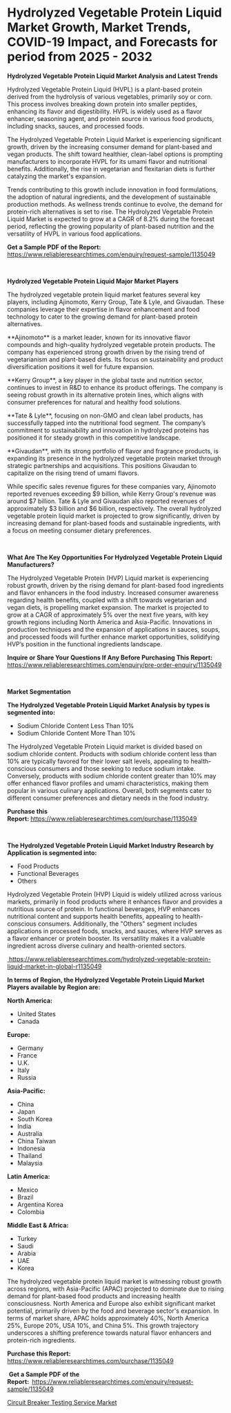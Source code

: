 <p><h1>Hydrolyzed Vegetable Protein Liquid Market Growth, Market Trends, COVID-19 Impact, and Forecasts for period from 2025 - 2032</h1></p><p><strong>Hydrolyzed Vegetable Protein Liquid Market Analysis and Latest Trends</strong></p>
<p><p>Hydrolyzed Vegetable Protein Liquid (HVPL) is a plant-based protein derived from the hydrolysis of various vegetables, primarily soy or corn. This process involves breaking down protein into smaller peptides, enhancing its flavor and digestibility. HVPL is widely used as a flavor enhancer, seasoning agent, and protein source in various food products, including snacks, sauces, and processed foods.</p><p>The Hydrolyzed Vegetable Protein Liquid Market is experiencing significant growth, driven by the increasing consumer demand for plant-based and vegan products. The shift toward healthier, clean-label options is prompting manufacturers to incorporate HVPL for its umami flavor and nutritional benefits. Additionally, the rise in vegetarian and flexitarian diets is further catalyzing the market's expansion.</p><p>Trends contributing to this growth include innovation in food formulations, the adoption of natural ingredients, and the development of sustainable production methods. As wellness trends continue to evolve, the demand for protein-rich alternatives is set to rise. The Hydrolyzed Vegetable Protein Liquid Market is expected to grow at a CAGR of 8.2% during the forecast period, reflecting the growing popularity of plant-based nutrition and the versatility of HVPL in various food applications.</p></p>
<p><strong>Get a Sample PDF of the Report:&nbsp;</strong> <a href="https://www.reliableresearchtimes.com/enquiry/request-sample/1135049?utm_campaign=3520&utm_medium=2&utm_source=Github&utm_content=ia&utm_term=25032025&utm_id=hydrolyzed-vegetable-protein-liquid">https://www.reliableresearchtimes.com/enquiry/request-sample/1135049</a></p>
<p>&nbsp;</p>
<p><strong>Hydrolyzed Vegetable Protein Liquid Major Market Players</strong></p>
<p><p>The hydrolyzed vegetable protein liquid market features several key players, including Ajinomoto, Kerry Group, Tate & Lyle, and Givaudan. These companies leverage their expertise in flavor enhancement and food technology to cater to the growing demand for plant-based protein alternatives.</p><p>**Ajinomoto** is a market leader, known for its innovative flavor compounds and high-quality hydrolyzed vegetable protein products. The company has experienced strong growth driven by the rising trend of vegetarianism and plant-based diets. Its focus on sustainability and product diversification positions it well for future expansion.</p><p>**Kerry Group**, a key player in the global taste and nutrition sector, continues to invest in R&D to enhance its product offerings. The company is seeing robust growth in its alternative protein lines, which aligns with consumer preferences for natural and healthy food solutions.</p><p>**Tate & Lyle**, focusing on non-GMO and clean label products, has successfully tapped into the nutritional food segment. The company’s commitment to sustainability and innovation in hydrolyzed proteins has positioned it for steady growth in this competitive landscape.</p><p>**Givaudan**, with its strong portfolio of flavor and fragrance products, is expanding its presence in the hydrolyzed vegetable protein market through strategic partnerships and acquisitions. This positions Givaudan to capitalize on the rising trend of umami flavors.</p><p>While specific sales revenue figures for these companies vary, Ajinomoto reported revenues exceeding $9 billion, while Kerry Group's revenue was around $7 billion. Tate & Lyle and Givaudan also reported revenues of approximately $3 billion and $6 billion, respectively. The overall hydrolyzed vegetable protein liquid market is projected to grow significantly, driven by increasing demand for plant-based foods and sustainable ingredients, with a focus on meeting consumer dietary preferences.</p></p>
<p>&nbsp;</p>
<p><strong>What Are The Key Opportunities For Hydrolyzed Vegetable Protein Liquid Manufacturers?</strong></p>
<p><p>The Hydrolyzed Vegetable Protein (HVP) Liquid market is experiencing robust growth, driven by the rising demand for plant-based food ingredients and flavor enhancers in the food industry. Increased consumer awareness regarding health benefits, coupled with a shift towards vegetarian and vegan diets, is propelling market expansion. The market is projected to grow at a CAGR of approximately 5% over the next five years, with key growth regions including North America and Asia-Pacific. Innovations in production techniques and the expansion of applications in sauces, soups, and processed foods will further enhance market opportunities, solidifying HVP’s position in the functional ingredients landscape.</p></p>
<p><strong>Inquire or Share Your Questions If Any Before Purchasing This Report:</strong> <a href="https://www.reliableresearchtimes.com/enquiry/pre-order-enquiry/1135049?utm_campaign=3520&utm_medium=2&utm_source=Github&utm_content=ia&utm_term=25032025&utm_id=hydrolyzed-vegetable-protein-liquid">https://www.reliableresearchtimes.com/enquiry/pre-order-enquiry/1135049</a></p>
<p>&nbsp;</p>
<p><strong>Market Segmentation</strong></p>
<p><strong>The Hydrolyzed Vegetable Protein Liquid Market Analysis by types is segmented into:</strong></p>
<p><ul><li>Sodium Chloride Content Less Than 10%</li><li>Sodium Chloride Content More Than 10%</li></ul></p>
<p><p>The Hydrolyzed Vegetable Protein Liquid market is divided based on sodium chloride content. Products with sodium chloride content less than 10% are typically favored for their lower salt levels, appealing to health-conscious consumers and those seeking to reduce sodium intake. Conversely, products with sodium chloride content greater than 10% may offer enhanced flavor profiles and umami characteristics, making them popular in various culinary applications. Overall, both segments cater to different consumer preferences and dietary needs in the food industry.</p></p>
<p><strong>Purchase this Report:&nbsp;</strong><a href="https://www.reliableresearchtimes.com/purchase/1135049?utm_campaign=3520&utm_medium=2&utm_source=Github&utm_content=ia&utm_term=25032025&utm_id=hydrolyzed-vegetable-protein-liquid">https://www.reliableresearchtimes.com/purchase/1135049</a></p>
<p>&nbsp;</p>
<p><strong>The Hydrolyzed Vegetable Protein Liquid Market Industry Research by Application is segmented into:</strong></p>
<p><ul><li>Food Products</li><li>Functional Beverages</li><li>Others</li></ul></p>
<p><p>Hydrolyzed Vegetable Protein (HVP) Liquid is widely utilized across various markets, primarily in food products where it enhances flavor and provides a nutritious source of protein. In functional beverages, HVP enhances nutritional content and supports health benefits, appealing to health-conscious consumers. Additionally, the "Others" segment includes applications in processed foods, snacks, and sauces, where HVP serves as a flavor enhancer or protein booster. Its versatility makes it a valuable ingredient across diverse culinary and health-oriented sectors.</p></p>
<p><a href="https://www.reliableresearchtimes.com/hydrolyzed-vegetable-protein-liquid-market-in-global-r1135049?utm_campaign=3520&utm_medium=2&utm_source=Github&utm_content=ia&utm_term=25032025&utm_id=hydrolyzed-vegetable-protein-liquid">&nbsp;https://www.reliableresearchtimes.com/hydrolyzed-vegetable-protein-liquid-market-in-global-r1135049</a></p>
<p><strong>In terms of Region, the Hydrolyzed Vegetable Protein Liquid Market Players available by Region are:</strong></p>
<p>
    <p> <strong> North America: </strong>
        <ul>
            <li>United States</li>
            <li>Canada</li>
        </ul>
        </p> 
    <p> <strong> Europe: </strong>
        <ul>
            <li>Germany</li>
            <li>France</li>
            <li>U.K.</li>
            <li>Italy</li>
            <li>Russia</li>
        </ul>
        </p> 
    <p> <strong> Asia-Pacific: </strong>
        <ul>
            <li>China</li>
            <li>Japan</li>
            <li>South Korea</li>
            <li>India</li>
            <li>Australia</li>
            <li>China Taiwan</li>
            <li>Indonesia</li>
            <li>Thailand</li>
            <li>Malaysia</li>
        </ul>
        </p> 
    <p> <strong> Latin America: </strong>
        <ul>
            <li>Mexico</li>
            <li>Brazil</li>
            <li>Argentina Korea</li>
            <li>Colombia</li>
        </ul>
        </p> 
    <p> <strong> Middle East & Africa: </strong>
        <ul>
            <li>Turkey</li>
            <li>Saudi</li>
            <li>Arabia</li>
            <li>UAE</li>
            <li>Korea</li>
        </ul>
    </p>
    </p>
<p><p>The hydrolyzed vegetable protein liquid market is witnessing robust growth across regions, with Asia-Pacific (APAC) projected to dominate due to rising demand for plant-based food products and increasing health consciousness. North America and Europe also exhibit significant market potential, primarily driven by the food and beverage sector's expansion. In terms of market share, APAC holds approximately 40%, North America 25%, Europe 20%, USA 10%, and China 5%. This growth trajectory underscores a shifting preference towards natural flavor enhancers and protein-rich ingredients.</p></p>
<p><strong>Purchase this Report: </strong><a href="https://www.reliableresearchtimes.com/purchase/1135049?utm_campaign=3520&utm_medium=2&utm_source=Github&utm_content=ia&utm_term=25032025&utm_id=hydrolyzed-vegetable-protein-liquid">https://www.reliableresearchtimes.com/purchase/1135049</a></p>
<p>&nbsp;<strong>Get a Sample PDF of the Report:&nbsp;&nbsp;</strong><a href="https://www.reliableresearchtimes.com/enquiry/request-sample/1135049?utm_campaign=3520&utm_medium=2&utm_source=Github&utm_content=ia&utm_term=25032025&utm_id=hydrolyzed-vegetable-protein-liquid">https://www.reliableresearchtimes.com/enquiry/request-sample/1135049</a></p>
<p><strong></strong></p>
<p><p><a href="https://github.com/ancsyanagha/Market-Research-Report-List-1/blob/main/circuit-breaker-testing-service-market.md?utm_campaign=3520&utm_medium=2&utm_source=Github&utm_content=ia&utm_term=25032025&utm_id=hydrolyzed-vegetable-protein-liquid">Circuit Breaker Testing Service Market</a></p></p>
